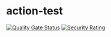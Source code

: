 # action-test
[![Quality Gate Status](https://ant.stratevision.cc/api/project_badges/measure?project=demo&metric=alert_status&token=sqb_46ec7bd48bf65cb97685164a9a4f7ac927c0df0a)](https://ant.stratevision.cc/dashboard?id=demo)
[![Security Rating](https://ant.stratevision.cc/api/project_badges/measure?project=demo&metric=security_rating&token=sqb_46ec7bd48bf65cb97685164a9a4f7ac927c0df0a)](https://ant.stratevision.cc/dashboard?id=demo)
